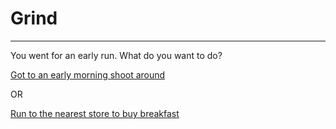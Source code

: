 # Grind
---
You went for an early run. What do you want to do?

[Got to an early morning shoot around](basketball-court-early.md)

OR

[Run to the nearest store to buy breakfast](tesla.)